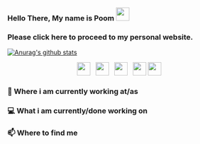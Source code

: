 ### Hello There, My name is Poom <img src="https://raw.githubusercontent.com/MartinHeinz/MartinHeinz/master/wave.gif" width="30px">
### Please click here to proceed to my personal website.

[![Anurag's github stats](https://github-readme-stats.vercel.app/api?username=Poompong-b&show_icons=true&theme=graywhite)](https://github.com/anuraghazra/github-readme-stats)

<p align='center'>
<a href="https://twitter.com/_waylonwalker"><img height="30" src="https://www.google.com/url?sa=i&url=https%3A%2F%2Fwww.pinterest.com%2Fpin%2F805792558307737025%2F&psig=AOvVaw3RXLFVrTMTOj8O3tqRAJIy&ust=1611326836832000&source=images&cd=vfe&ved=0CAIQjRxqFwoTCNiimrGire4CFQAAAAAdAAAAABAD"></a>&nbsp;&nbsp;
<a href="https://twitter.com/_waylonwalker"><img height="30" src="https://github.com/WaylonWalker/WaylonWalker/blob/main/icon/twitter.png?raw=true"></a>&nbsp;&nbsp;
<a href="https://instagram.com/_waylonwalker"><img height="30" src="https://github.com/WaylonWalker/WaylonWalker/blob/main/icon/instagram.jpg?raw=true"></a>&nbsp;&nbsp;
<a href="https://www.buymeacoffee.com/bBdtMQO"><img height="30" src="https://github.com/WaylonWalker/WaylonWalker/blob/main/icon/by-me-a-coffee.png?raw=true"></a>
<a href="https://www.linkedin.com/in/waylonwalker/"><img height="30" src="https://github.com/WaylonWalker/WaylonWalker/blob/main/icon/linkedin.png?raw=true"></a>
</p>

### 💼 Where i am currently working at/as

### 💻 What i am currently/done working on

### 📫 Where to find me
